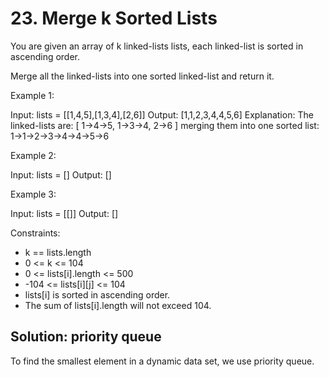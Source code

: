 # 23. Merge k Sorted Lists
You are given an array of k linked-lists lists, each linked-list is sorted in ascending order.

Merge all the linked-lists into one sorted linked-list and return it.

Example 1:

Input: lists = [[1,4,5],[1,3,4],[2,6]]
Output: [1,1,2,3,4,4,5,6]
Explanation: The linked-lists are:
[
  1->4->5,
  1->3->4,
  2->6
]
merging them into one sorted list:
1->1->2->3->4->4->5->6

Example 2:

Input: lists = []
Output: []

Example 3:

Input: lists = [[]]
Output: []

Constraints:

* k == lists.length
* 0 <= k <= 104
* 0 <= lists[i].length <= 500
* -104 <= lists[i][j] <= 104
* lists[i] is sorted in ascending order.
* The sum of lists[i].length will not exceed 104.

## Solution: priority queue
To find the smallest element in a dynamic data set, we use priority queue.
